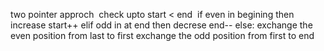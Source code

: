 two pointer approch
​
check upto start < end
​
if even in begining then increase start++
elif odd in at end then decrese end--
else:
exchange the even position from last to first
exchange the odd position from first to end